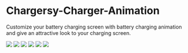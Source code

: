 # Chargersy-Charger-Animation
Customize your battery charging screen with battery charging animation and give an attractive look to your charging screen.

![](Images/0.png)
![](Images/1.png)
![](Images/2.png) 
![](Images/3.png)
![](Images/4.png)
![](Images/5.png)
